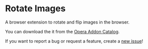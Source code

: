 Rotate Images
=============

A browser extension to rotate and flip images in the browser.

You can download the it from the [Opera Addon Catalog](https://addons.opera.com/hu/extensions/details/rotate-images/).

If you want to report a bug or request a feature, create a [new issue](https://github.com/Nekomajin42/Rotate-Images/issues)!
